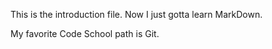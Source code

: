 This is the introduction file. Now I just gotta learn MarkDown.

My favorite Code School path is Git.
